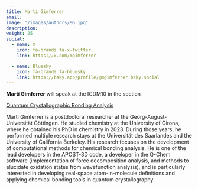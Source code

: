```yaml
---
title: Martí Gimferrer
email: 
image: "/images/authors/MG.jpg"
description: 
weight: 25  
social:
  - name: X
    icon: fa-brands fa-x-twitter
    link: https://x.com/mgimferrer

  - name: Bluesky
    icon: fa-brands fa-bluesky
    link: https://bsky.app/profile/@mgimferrer.bsky.social
---
```


**Martí Gimferrer** will speak at the ICDM10 in the section

[Quantum Crystallographic Bonding Analysis](\topics\03a_quantum-crystallographic-bonding-analysis.md)

Martí Gimferrer is a postdoctoral researcher at the Georg-August-Universität Göttingen. He studied chemistry at the University of Girona, where he obtained his PhD in chemistry in 2023. During those years, he performed multiple research stays at the Universität des Saarlandes and the University of California Berkeley. His research focuses on the development of computational methods for chemical bonding analysis. He is one of the lead developers in the APOST-3D code, a developer in the Q-Chem software (implementation of force decomposition analysis, and methods to elucidate oxidation states from wavefunction analysis), and is particularly interested in developing real-space atom-in-molecule definitions and applying chemical bonding tools in quantum crystallography.